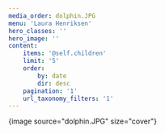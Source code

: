 ```yaml
---
media_order: dolphin.JPG
menu: 'Laura Henriksen'
hero_classes: ''
hero_image: ''
content:
    items: '@self.children'
    limit: '5'
    order:
        by: date
        dir: desc
    pagination: '1'
    url_taxonomy_filters: '1'
---
```


{image source="dolphin.JPG" size="cover"}